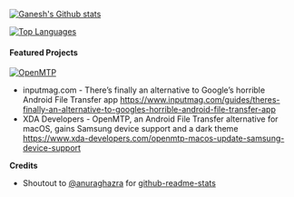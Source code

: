 [![Ganesh's Github stats](https://github-readme-stats.vercel.app/api?count_private=true&username=ganeshrvel&show_icons=true)](https://github.com/ganeshrvel)


[![Top Languages](https://github-readme-stats.vercel.app/api/top-langs/?count_private=true&username=ganeshrvel&langs_count=10&layout=compact&hide=html,css,ruby)](https://github.com/ganeshrvel)


#### Featured Projects

[![OpenMTP](https://github-readme-stats.vercel.app/api/pin/?show_owner=true&username=ganeshrvel&repo=openmtp)](https://github.com/ganeshrvel/openmtp)

- inputmag.com - There’s finally an alternative to Google’s horrible Android File Transfer app https://www.inputmag.com/guides/theres-finally-an-alternative-to-googles-horrible-android-file-transfer-app
- XDA Developers - OpenMTP, an Android File Transfer alternative for macOS, gains Samsung device support and a dark theme https://www.xda-developers.com/openmtp-macos-update-samsung-device-support



**Credits**

- Shoutout to [@anuraghazra](https://github.com/anuraghazra "@anuraghazra") for [github-readme-stats](https://github.com/anuraghazra/github-readme-stats "github-readme-stats")
